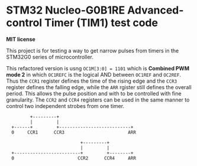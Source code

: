# STM32 Nucleo-G0B1RE Advanced-control Timer (TIM1) test code

**MIT license**

This project is for testing a way to get narrow pulses from timers in the STM32G0 series of microcontroller.

This refactored version is usng `OC1M[3:0] = 1101` which is **Combined PWM mode 2** in which `OC1REFC` is
the logical AND between `OC1REF` and `OC2REF`. Thus the `CCR1` register defines the time of the rising 
edge and the `CCR3` register defines the falling edge, while the `ARR` rgister still defines the overall
period. This allows the pulse position and with to be controlled with fine granularity.  The
`CCR2` and `CCR4` registers can be used in the same manner to control two independent strobes from one
timer.

```
         +---------+
         |         |
  +------+         +---------------------------+
  0     CCR1      CCR3                        ARR

                            +---------+
                            |         |
  +-------------------------+         +--------+
  0                        CCR2      CCR4     ARR
```
